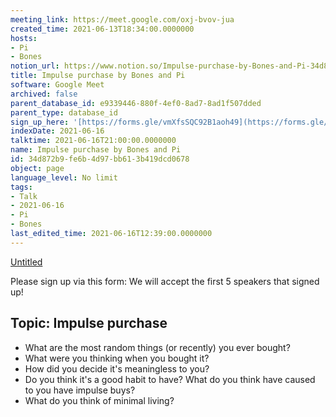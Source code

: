 ```yaml
---
meeting_link: https://meet.google.com/oxj-bvov-jua
created_time: 2021-06-13T18:34:00.0000000
hosts:
- Pi
- Bones
notion_url: https://www.notion.so/Impulse-purchase-by-Bones-and-Pi-34d872b9fe6b4d97bb613b419dcd0678
title: Impulse purchase by Bones and Pi
software: Google Meet
archived: false
parent_database_id: e9339446-880f-4ef0-8ad7-8ad1f507dded
parent_type: database_id
sign_up_here: '[https://forms.gle/vmXfsSQC92B1aoh49](https://forms.gle/vmXfsSQC92B1aoh49)'
indexDate: 2021-06-16
talktime: 2021-06-16T21:00:00.0000000
name: Impulse purchase by Bones and Pi
id: 34d872b9-fe6b-4d97-bb61-3b419dcd0678
object: page
language_level: No limit
tags:
- Talk
- 2021-06-16
- Pi
- Bones
last_edited_time: 2021-06-16T12:39:00.0000000
---
```


[Untitled](https://www.notion.so/cd877e06ad7149f69157f2c71bad5cca)   

Please sign up via this form:
We will accept the first  5 speakers  that signed up! 


## Topic: Impulse purchase

   - What are the most random things (or recently) you ever bought?
   - What were you thinking when you bought it?
   - How did you decide it's meaningless to you?
   - Do you think it's a good habit to have? What do you think have caused to you have impulse buys?
   - What do you think of minimal living?




